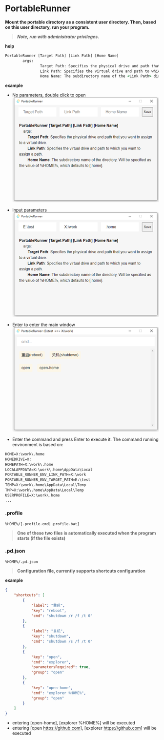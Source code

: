 # PortableRunner

**Mount the portable directory as a consistent user directory. Then, based on this user directory, run your program.**   
>***Note, run with administrator privileges.***  

**help**
```cmd
PortableRunner [Target Path] [Link Path] [Home Name]
        args:
                Target Path: Specifies the physical drive and path that you want to assign to a virtual drive.
                Link Path: Specifies the virtual drive and path to which you want to assign a path.
                Home Name: The subdirectory name of the <Link Path> directory, Will be specified as the value of %HOME%, which defaults to [.home].
```

**example**

* No parameters, double click to open  
![1](./images/1.png)  

* Input parameters  
![2](./images/2.png)  

* Enter to enter the main window  
![3](./images/3.png)  

* Enter the command and press Enter to execute it. The command running environment is based on:
```cmd
HOME=X:\work\.home
HOMEDRIVE=X:
HOMEPATH=X:\work\.home
LOCALAPPDATA=X:\work\.home\AppData\Local
PORTABLE_RUNNER_ENV_LINK_PATH=X:\work
PORTABLE_RUNNER_ENV_TARGET_PATH=E:\test
TEMP=X:\work\.home\AppData\Local\Temp
TMP=X:\work\.home\AppData\Local\Temp
USERPROFILE=X:\work\.home
...
```

### .profile  
`%HOME%/[.profile.cmd|.profile.bat]`  
> **One of these two files is automatically executed when the program starts (if the file exists)**  

### .pd.json  
`%HOME%/.pd.json`  
> **Configuration file, currently supports shortcuts configuration**  

**example**
```json
{
    "shortcuts": [
        {
            "label": "重启",
            "key": "reboot",
            "cmd": "shutdown /r /f /t 0"
        },
        {
            "label": "关机",
            "key": "shutdown",
            "cmd": "shutdown /s /f /t 0"
        },
        {
            "key": "open",
            "cmd": "explorer",
            "parametersRequired": true,
            "group": "open"
        },
        {
            "key": "open-home",
            "cmd": "explorer %HOME%",
            "group": "open"
        }
    ]
}
```
* entering [open-home], [explorer %HOME%] will be executed
* entering [open https://github.com], [explorer https://github.com] will be executed

